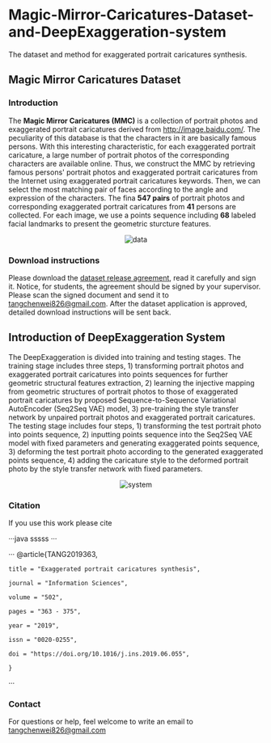 # Magic-Mirror-Caricatures-Dataset-and-DeepExaggeration-system
The dataset and method for exaggerated portrait caricatures synthesis.
## Magic Mirror Caricatures Dataset
### Introduction
The **Magic Mirror Caricatures (MMC)** is a collection of portrait photos and exaggerated portrait caricatures derived from http://image.baidu.com/. The peculiarity of this database is that the characters in it are basically famous persons. With this interesting characteristic, for each exaggerated portrait caricature, a large number of portrait photos of the corresponding characters are available online. Thus, we construct the MMC by retrieving famous persons' portrait photos and exaggerated portrait caricatures from the Internet using exaggerated portrait caricatures keywords. Then, we can select the most matching pair of faces according to the angle and expression of the characters. The fina **547 pairs** of portrait photos and corresponding exaggerated portrait caricatures from **41** persons are collected. For each image, we use a points sequence including **68** labeled facial landmarks to present the geometric sturcture features. 
<div align=center> <img src="https://github.com/TCvivi/Magic-Mirror-Caricatures-Dataset-and-DeepExaggeration-system/blob/master/data.png" alt="data" /> </div>

### Download instructions
Please download the [dataset release agreement](https://github.com/TCvivi/Magic-Mirror-Caricatures-Dataset-and-DeepExaggeration-system/blob/master/Magic%20Mirror%20Caricatures%20Dataset%20Release%20Agreement.pdf), read it carefully and sign it. Notice, for students, the agreement should be signed by your supervisor. Please scan the signed document and send it to tangchenwei826@gmail.com. After the dataset application is approved, detailed download instructions will be sent back.

## Introduction of DeepExaggeration System
The DeepExaggeration is divided into training and testing stages. The training stage includes three steps, 1) transforming portrait photos and exaggerated portrait caricatures into points sequences for further geometric structural features extraction, 2) learning the injective mapping from geometric structures of portrait photos to those of exaggerated portrait caricatures by proposed Sequence-to-Sequence Variational AutoEncoder (Seq2Seq VAE) model, 3) pre-training the style transfer network by unpaired portrait photos and exaggerated portrait caricatures. The testing stage includes four steps, 1) transforming the test portrait photo into points sequence, 2) inputting points sequence into the Seq2Seq VAE model with fixed parameters and generating exaggerated points sequence, 3) deforming the test portrait photo according to the generated exaggerated points sequence, 4) adding the caricature style to the deformed portrait photo by the style transfer network with fixed parameters.
<div align=center> <img src="https://github.com/TCvivi/Magic-Mirror-Caricatures-Dataset-and-DeepExaggeration-system/blob/master/system.png" alt="system" /> </div>

### Citation
If you use this work please cite

···java
sssss
···


···
    @article{TANG2019363,
    
    title = "Exaggerated portrait caricatures synthesis",
    
    journal = "Information Sciences",
    
    volume = "502",
    
    pages = "363 - 375",
    
    year = "2019",
    
    issn = "0020-0255",
    
    doi = "https://doi.org/10.1016/j.ins.2019.06.055",
    
    }
···

### Contact
For questions or help, feel welcome to write an email to tangchenwei826@gmail.com
